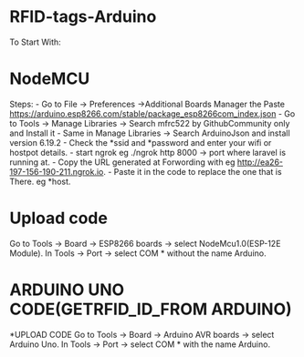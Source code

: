 # RFID-tags-Arduino
To Start With:
# NodeMCU
 Steps:
    - Go to File -> Preferences ->Additional Boards Manager the Paste
        https://arduino.esp8266.com/stable/package_esp8266com_index.json
    - Go to Tools -> Manage Libraries -> Search mfrc522 by GithubCommunity only and Install it
    - Same in Manage Libraries -> Search ArduinoJson and install version 6.19.2
    - Check the *ssid and *password and enter your wifi or hostpot details.
    - start ngrok eg ./ngrok http 8000 -> port where laravel is running at.
    - Copy the URL generated at Forwording with eg http://ea26-197-156-190-211.ngrok.io.
    - Paste it in the code to replace the one that is There. eg *host.
 # Upload code
   Go to Tools -> Board -> ESP8266 boards -> select NodeMcu1.0(ESP-12E Module).
   In Tools -> Port -> select COM * without the name Arduino.
   
 # ARDUINO UNO CODE(GETRFID_ID_FROM ARDUINO)
  *UPLOAD CODE
      Go to Tools -> Board -> Arduino AVR boards -> select Arduino Uno.
      In Tools -> Port -> select COM * with the name Arduino.
 
